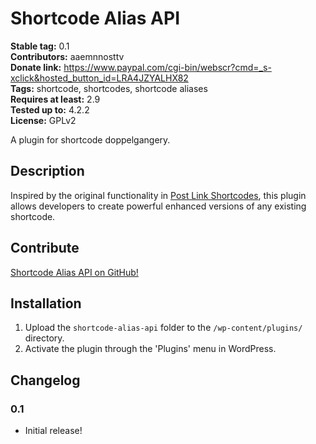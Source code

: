 # Shortcode Alias API #
**Stable tag:** 0.1  
**Contributors:** aaemnnosttv  
**Donate link:** https://www.paypal.com/cgi-bin/webscr?cmd=_s-xclick&hosted_button_id=LRA4JZYALHX82  
**Tags:** shortcode, shortcodes, shortcode aliases  
**Requires at least:** 2.9  
**Tested up to:** 4.2.2  
**License:** GPLv2  

A plugin for shortcode doppelgangery.

## Description ##

Inspired by the original functionality in [Post Link Shortcodes](http://aaemnnost.tv/2013/10/04/aliases-post-link-shortcodes-0-3/), this plugin allows developers to create powerful enhanced versions of any existing shortcode.


## Contribute ##

[Shortcode Alias API on GitHub!](https://github.com/aaemnnosttv/shortcode-alias-api)



## Installation ##

1. Upload the `shortcode-alias-api` folder to the `/wp-content/plugins/` directory.
1. Activate the plugin through the 'Plugins' menu in WordPress.


## Changelog ##

### 0.1 ###
* Initial release!